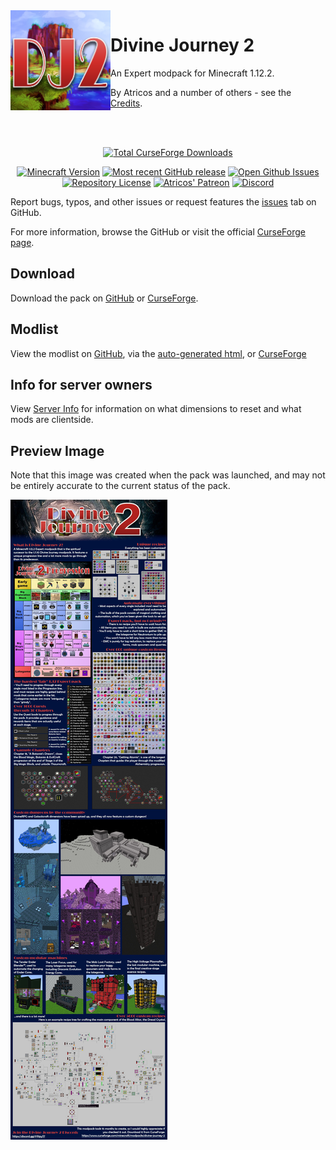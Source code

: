 <img src="readme/images/divine-journey-2.png" align="left" width="160px"/>

# Divine Journey 2

An Expert modpack for Minecraft 1.12.2.

By Atricos and a number of others - see the [Credits](readme/CREDITS.md).

<br>
<br>

<center>

[![Total CurseForge Downloads](https://cf.way2muchnoise.eu/full_370666_Downloads.svg?badge_style=for_the_badge)](https://www.curseforge.com/minecraft/modpacks/divine-journey-2/files)

[![Minecraft Version](https://img.shields.io/badge/For%20Minecraft-1.12.2-yellow.svg?style=for-the-badge)](/manifest.json)
[![Most recent GitHub release](https://img.shields.io/github/v/release/divine-journey-2/divine-journey-2?color=%23C82A26&label=Latest%20Release&style=for-the-badge)](https://github.com/Divine-Journey-2/Divine-Journey-2/releases/latest)
[![Open Github Issues](https://img.shields.io/github/issues/divine-journey-2/divine-journey-2?color&label=Open%20Issues&style=for-the-badge)](https://github.com/Divine-Journey-2/Divine-Journey-2/issues)
[![Repository License](https://img.shields.io/badge/License-GPL--3.0-yellow.svg?style=for-the-badge)](/LICENSE)
[![Atricos' Patreon](https://img.shields.io/badge/Patreon-Support%20Atricos-orange.svg?style=for-the-badge)](https://www.patreon.com/Atricos)
[![Discord](https://img.shields.io/discord/691927762755387402?label=Discord&colorB=7289DA&style=for-the-badge&logo=data:image/png;base64,iVBORw0KGgoAAAANSUhEUgAAAHYAAABWAgMAAABnZYq0AAAACVBMVEUAAB38%2FPz%2F%2F%2F%2Bm8P%2F9AAAAAXRSTlMAQObYZgAAAAFiS0dEAIgFHUgAAAAJcEhZcwAACxMAAAsTAQCanBgAAAAHdElNRQfhBxwQJhxy2iqrAAABoElEQVRIx7WWzdGEIAyGgcMeKMESrMJ6rILZCiiBg4eYKr%2Fd1ZAfgXFm98sJfAyGNwno3G9sLucgYGpQ4OGVRxQTREMDZjF7ILSWjoiHo1n%2BE03Aw8p7CNY5IhkYd%2F%2F6MtO3f8BNhR1QWnarCH4tr6myl0cWgUVNcfMcXACP1hKrGMt8wcAyxide7Ymcgqale7hN6846uJCkQxw6GG7h2MH4Czz3cLqD1zHu0VOXMfZjHLoYvsdd0Q7ZvsOkafJ1P4QXxrWFd14wMc60h8JKCbyQvImzlFjyGoZTKzohwWR2UzSONHhYXBQOaKKsySsahwGGDnb%2FiYPJw22sCqzirSULYy1qtHhXGbtgrM0oagBV4XiTJok3GoLoDNH8ooTmBm7ZMsbpFzi2bgPGoXWXME6XT%2BRJ4GLddxJ4PpQy7tmfoU2HPN6cKg%2BledKHBKlF8oNSt5w5g5o8eXhu1IOlpl5kGerDxIVT%2BztzKepulD8utXqpChamkzzuo7xYGk%2FkpSYuviLXun5bzdRf0Krejzqyz7Z3p0I1v2d6HmA07dofmS48njAiuMgAAAAASUVORK5CYII%3D)](https://discord.gg/rH9pyS7)

</center>

Report bugs, typos, and other issues or request features the [issues](https://github.com/Divine-Journey-2/Divine-Journey-2/issues) tab on GitHub.

For more information, browse the GitHub or visit the official [CurseForge page](https://www.curseforge.com/minecraft/modpacks/divine-journey-2).

## Download

Download the pack on [GitHub](https://github.com/Divine-Journey-2/Divine-Journey-2/releases) or [CurseForge](https://www.curseforge.com/minecraft/modpacks/divine-journey-2/files).

## Modlist

View the modlist on [GitHub](readme/MODLIST.md), via the [auto-generated html](modlist.html), or [CurseForge](https://www.curseforge.com/minecraft/modpacks/divine-journey-2/relations/dependencies)

## Info for server owners

View [Server Info](readme/SERVER_INFO.md) for information on what dimensions to reset and what mods are clientside.

## Preview Image

Note that this image was created when the pack was launched, and may not be entirely accurate to the current status of the pack.

![Preview Image](readme/images/preview-image.jpg)

